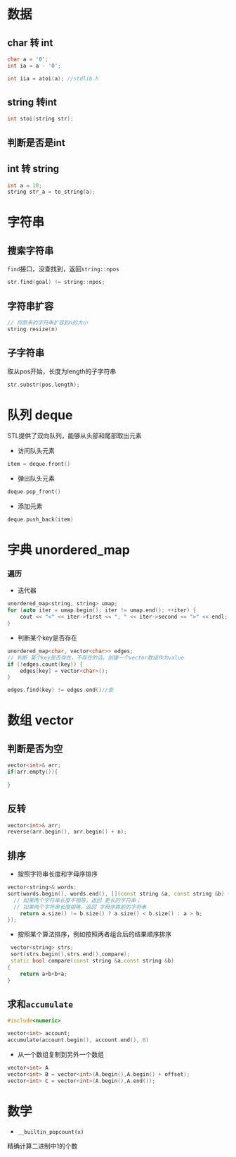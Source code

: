 # 数据

## char 转 int

```c++
char a = '0';
int ia = a - '0';

int iia = atoi(a); //stdlib.h
```

## string 转int

```c++
int stoi(string str);
```

## 判断是否是int



## int  转 string

```c++
int a = 10;
string str_a = to_string(a);
```



# 字符串

## 搜索字符串

`find`接口，没查找到，返回`string::npos`

```c++
str.find(goal) != string::npos;
```

## 字符串扩容

```c++
// 将原来的字符串扩容到n的大小
string.resize(n)
```

## 子字符串

取从pos开始，长度为length的子字符串

```c++
str.substr(pos,length); 
```



# 队列 deque

STL提供了双向队列，能够从头部和尾部取出元素

- 访问队头元素

```c++
item = deque.front()
```

- 弹出队头元素

```c++
deque.pop_front()
```

- 添加元素

```c++
deque.push_back(item)
```



# 字典 unordered_map

### 遍历

- 迭代器

```C++
unordered_map<string, string> umap;
for (auto iter = umap.begin(); iter != umap.end(); ++iter) {
    cout << "<" << iter->first << ", " << iter->second << ">" << endl;
}
```

- 判断某个key是否存在

```c++
unordered_map<char, vector<char>> edges;
// 判断 某个key是否存在，不存在的话，创建一个vector数组作为value
if (!edges.count(key)) {
    edges[key] = vector<char>();
}

edges.find(key) != edges.end()//查
```



# 数组 vector

## 判断是否为空

```c++
vector<int>& arr;
if(arr.empty()){
	
}
```

## 反转

```c++
vector<int>& arr;
reverse(arr.begin(), arr.begin() + n);
```

## 排序

- 按照字符串长度和字母序排序

```c++
vector<string>& words;
sort(words.begin(), words.end(), [](const string &a, const string &b) {
  // 如果两个字符串长度不相等，返回 更长的字符串；
  // 如果两个字符串长度相等，返回 字母序靠前的字符串
	return a.size() != b.size() ? a.size() < b.size() : a > b;
});
```


- 按照某个算法排序，例如按照两者组合后的结果顺序排序

```c++
 vector<string> strs;
 sort(strs.begin(),strs.end(),compare);
 static bool compare(const string &a,const string &b)
{
    return a+b<b+a;
}
```



## 求和`accumulate`

```c++
#include<numeric>

vector<int> account;
accumulate(account.begin(), account.end(), 0)
```

- 从一个数组复制到另外一个数组

```c++
vector<int> A
vector<int> B = vector<int>(A.begin(),A.begin() + offset);
vector<int> C = vector<int>(A.begin(),A.end());
```



# 数学

- `__builtin_popcount(x)`

精确计算二进制中1的个数

